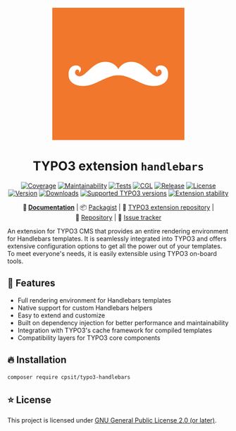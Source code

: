 <div align="center">

![Extension icon](Resources/Public/Icons/Extension.svg)

# TYPO3 extension `handlebars`

[![Coverage](https://img.shields.io/coverallsCoverage/github/CPS-IT/handlebars?logo=coveralls)](https://coveralls.io/github/CPS-IT/handlebars)
[![Maintainability](https://api.codeclimate.com/v1/badges/5b2dfdd046fb1a6e04aa/maintainability)](https://codeclimate.com/github/CPS-IT/handlebars/maintainability)
[![Tests](https://github.com/CPS-IT/handlebars/actions/workflows/tests.yaml/badge.svg)](https://github.com/CPS-IT/handlebars/actions/workflows/tests.yaml)
[![CGL](https://github.com/CPS-IT/handlebars/actions/workflows/cgl.yaml/badge.svg)](https://github.com/CPS-IT/handlebars/actions/workflows/cgl.yaml)
[![Release](https://github.com/CPS-IT/handlebars/actions/workflows/release.yaml/badge.svg)](https://github.com/CPS-IT/handlebars/actions/workflows/release.yaml)
[![License](http://poser.pugx.org/cpsit/typo3-handlebars/license)](LICENSE.md)\
[![Version](https://shields.io/endpoint?url=https://typo3-badges.dev/badge/handlebars/version/shields)](https://extensions.typo3.org/extension/handlebars)
[![Downloads](https://shields.io/endpoint?url=https://typo3-badges.dev/badge/handlebars/downloads/shields)](https://extensions.typo3.org/extension/handlebars)
[![Supported TYPO3 versions](https://shields.io/endpoint?url=https://typo3-badges.dev/badge/handlebars/typo3/shields)](https://extensions.typo3.org/extension/handlebars)
[![Extension stability](https://shields.io/endpoint?url=https://typo3-badges.dev/badge/handlebars/stability/shields)](https://extensions.typo3.org/extension/handlebars)

**:orange_book:&nbsp;[Documentation](https://docs.typo3.org/p/cpsit/typo3-handlebars/main/en-us/)** |
:package:&nbsp;[Packagist](https://packagist.org/packages/cpsit/typo3-handlebars) |
:hatched_chick:&nbsp;[TYPO3 extension repository](https://extensions.typo3.org/extension/handlebars) |
:floppy_disk:&nbsp;[Repository](https://github.com/CPS-IT/handlebars) |
:bug:&nbsp;[Issue tracker](https://github.com/CPS-IT/handlebars/issues)

</div>

An extension for TYPO3 CMS that provides an entire rendering environment for
Handlebars templates. It is seamlessly integrated into TYPO3 and offers
extensive configuration options to get all the power out of your templates.
To meet everyone's needs, it is easily extensible using TYPO3 on-board tools.

## :rocket: Features

* Full rendering environment for Handlebars templates
* Native support for custom Handlebars helpers
* Easy to extend and customize
* Built on dependency injection for better performance and maintainability
* Integration with TYPO3's cache framework for compiled templates
* Compatibility layers for TYPO3 core components

## :fire: Installation

```bash
composer require cpsit/typo3-handlebars
```

## :star: License

This project is licensed under [GNU General Public License 2.0 (or later)](LICENSE.md).
